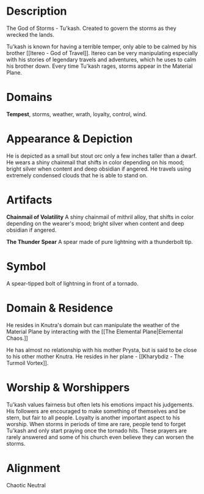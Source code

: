 # Description
The God of Storms - Tu'kash. Created to govern the storms as they wrecked the lands.

Tu'kash is known for having a terrible temper, only able to be calmed by his brother [[Itereo - God of Travel]]. Itereo can be very manipulating especially with his stories of legendary travels and adventures, which he uses to calm his brother down. Every time Tu'kash rages, storms appear in the Material Plane.
# Domains
**Tempest**, storms, weather, wrath, loyalty, control, wind. 
# Appearance & Depiction
He is depicted as a small but stout orc only a few inches taller than a dwarf. He wears a shiny chainmail that shifts in color depending on his mood; bright silver when content and deep obsidian if angered. He travels using extremely condensed clouds that he is able to stand on.
# Artifacts
**Chainmail of Volatility**
A shiny chainmail of mithril alloy, that shifts in color depending on the wearer's mood; bright silver when content and deep obsidian if angered.

**The Thunder Spear**
A spear made of pure lightning with a thunderbolt tip. 
# Symbol
A spear-tipped bolt of lightning in front of a tornado.
# Domain & Residence
He resides in Knutra's domain but can manipulate the weather of the Material Plane by interacting with the [[The Elemental Plane|Elemental Chaos.]]

He has almost no relationship with his mother Prysta, but is said to be close to his other mother Knutra. He resides in her plane - [[Kharybdiz - The Turmoil Vortex]].
# Worship & Worshippers
Tu'kash values fairness but often lets his emotions impact his judgements. His followers are encouraged to make something of themselves and be stern, but fair to all people. Loyalty is another important aspect to his worship. When storms in periods of time are rare, people tend to forget Tu'kash and only start praying once the tornado hits. These prayers are rarely answered and some of his church even believe they can worsen the storms.

# Alignment
Chaotic Neutral